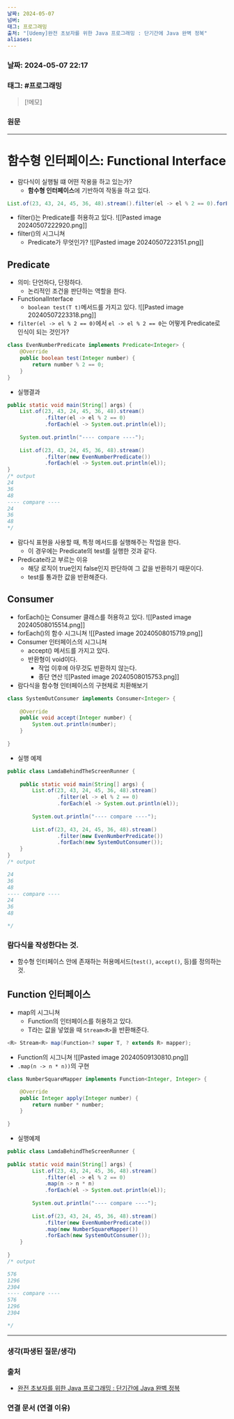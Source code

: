 ```yaml
---
날짜: 2024-05-07
넘버: 
태그: 프로그래밍
출처: "[Udemy]완전 초보자를 위한 Java 프로그래밍 : 단기간에 Java 완벽 정복"
aliases:
---
```

### 날짜:  2024-05-07 22:17

### 태그: #프로그래밍 

>[!메모]
>

### 원문
---
# 함수형 인터페이스: Functional Interface
- 람다식이 실행될 떄 어떤 작용을 하고 있는가?
	- **함수형 인터페이스**에 기반하여 작동을 하고 있다.
```java
List.of(23, 43, 24, 45, 36, 48).stream().filter(el -> el % 2 == 0).forEach(el -> System.out.println(el));
```
- filter()는 Predicate를 허용하고 있다.
![[Pasted image 20240507222920.png]]
- filter()의 시그니쳐
	- Predicate가 무엇인가?
![[Pasted image 20240507223151.png]]
## Predicate
- 의미: 단언하다, 단정하다.
	- 논리적인 조건을 판단하는 역할을 한다.
- FunctionalInterface
	- `boolean test(T t)`메서드를 가지고 있다.
![[Pasted image 20240507223318.png]]
- `filter(el -> el % 2 == 0)`에서 `el -> el % 2 == 0`는 어떻게 Predicate로 인식이 되는 것인가?
```java
class EvenNumberPredicate implements Predicate<Integer> {  
	@Override  
	public boolean test(Integer number) {  
		return number % 2 == 0;  
	}  
}
```
- 실행결과
```java
public static void main(String[] args) {  
    List.of(23, 43, 24, 45, 36, 48).stream()  
            .filter(el -> el % 2 == 0)  
            .forEach(el -> System.out.println(el));  
      
    System.out.println("---- compare ----");  
      
    List.of(23, 43, 24, 45, 36, 48).stream()  
            .filter(new EvenNumberPredicate())  
            .forEach(el -> System.out.println(el));  
}
/* output
24
36
48
---- compare ----
24
36
48
*/
```
- 람다식 표현을 사용할 때, 특정 메서드를 실행해주는 작업을 한다.
	- 이 경우에는 Predicate의 test를 실행한 것과 같다.
- Predicate라고 부르는 이유
	- 해당 로직이 true인지 false인지 판단하여 그 값을 반환하기 때문이다.
	- test를 통과한 값을 반환해준다.
## Consumer
- forEach()는 Consumer 클래스를 허용하고 있다.
![[Pasted image 20240508015514.png]]
- forEach()의 함수 시그니쳐
![[Pasted image 20240508015719.png]]
- Consumer 인터페이스의 시그니쳐
	- accept() 메서드를 가지고 있다.
	- 반환형이 void이다. 
		- 작업 이후에 아무것도 반환하지 않는다.
		- 종단 연산
![[Pasted image 20240508015753.png]]
- 람다식을 함수형 인터페이스의 구현체로 치환해보기
```java
class SystemOutConsumer implements Consumer<Integer> {  
  
	@Override  
	public void accept(Integer number) {  
		System.out.println(number);  
	}  
	
}
```
- 실행 예제
```Java
public class LamdaBehindTheScreenRunner {  
  
    public static void main(String[] args) {  
        List.of(23, 43, 24, 45, 36, 48).stream()  
                .filter(el -> el % 2 == 0)  
                .forEach(el -> System.out.println(el));  
  
        System.out.println("---- compare ----");  
  
        List.of(23, 43, 24, 45, 36, 48).stream()  
                .filter(new EvenNumberPredicate())  
                .forEach(new SystemOutConsumer());  
    }  
}
/* output

24
36
48
---- compare ----
24
36
48

*/
```
### 람다식을 작성한다는 것. 
- 함수형 인터페이스 안에 존재하는 허용메서드(`test()`, `accept()`, 등)를 정의하는 것.
## Function 인터페이스
- map의 시그니쳐
	- Function의 인터페이스를 허용하고 있다.
	- T라는 값을 넣었을 때 `Stream<R>`을 반환해준다.
```java
<R> Stream<R> map(Function<? super T, ? extends R> mapper);
```
- Function의 시그니쳐
![[Pasted image 20240509130810.png]]
- `.map(n -> n * n))`의 구현
```java
class NumberSquareMapper implements Function<Integer, Integer> {  

	@Override  
	public Integer apply(Integer number) {  
		return number * number;  
	}  
	
}
```
- 실행예제
```java
public class LamdaBehindTheScreenRunner {  
  
public static void main(String[] args) {  
		List.of(23, 43, 24, 45, 36, 48).stream()  
			.filter(el -> el % 2 == 0)  
			.map(n -> n * n)  
			.forEach(el -> System.out.println(el));  
		  
		System.out.println("---- compare ----");  
		  
		List.of(23, 43, 24, 45, 36, 48).stream()  
			.filter(new EvenNumberPredicate())  
			.map(new NumberSquareMapper())  
			.forEach(new SystemOutConsumer());  
	}  
	
}
/* output

576
1296
2304
---- compare ----
576
1296
2304

*/
```


---
### 생각(파생된 질문/생각)

### 출처
- [완전 초보자를 위한 Java 프로그래밍 : 단기간에 Java 완벽 정복](https://www.udemy.com/course/best-java-programming/?couponCode=ST6MT42324)

### 연결 문서 (연결 이유)
